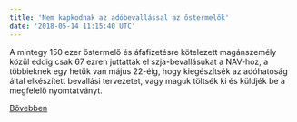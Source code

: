 ```yaml
---
title: 'Nem kapkodnak az adóbevallással az őstermelők'
date: '2018-05-14 11:15:40 UTC'
---
```


A mintegy 150 ezer őstermelő és áfafizetésre kötelezett magánszemély közül eddig csak 67 ezren juttatták el szja-bevallásukat a NAV-hoz, a többieknek egy hetük van május 22-éig, hogy kiegészítsék az adóhatóság által elkészített bevallási tervezetet, vagy maguk töltsék ki és küldjék be a megfelelő nyomtatványt.


[Bővebben](https://ift.tt/2IfikEq)
